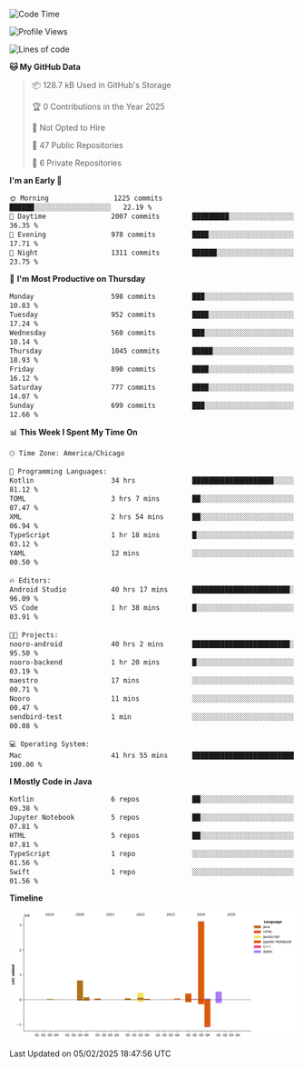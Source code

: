 <!--START_SECTION:waka-->
![Code Time](http://img.shields.io/badge/Code%20Time-947%20hrs%2023%20mins-blue)

![Profile Views](http://img.shields.io/badge/Profile%20Views-7-blue)

![Lines of code](https://img.shields.io/badge/From%20Hello%20World%20I%27ve%20Written-5.1%20million%20lines%20of%20code-blue)

**🐱 My GitHub Data** 

> 📦 128.7 kB Used in GitHub's Storage 
 > 
> 🏆 0 Contributions in the Year 2025
 > 
> 🚫 Not Opted to Hire
 > 
> 📜 47 Public Repositories 
 > 
> 🔑 6 Private Repositories 
 > 
**I'm an Early 🐤** 

```text
🌞 Morning                1225 commits        ██████░░░░░░░░░░░░░░░░░░░   22.19 % 
🌆 Daytime                2007 commits        █████████░░░░░░░░░░░░░░░░   36.35 % 
🌃 Evening                978 commits         ████░░░░░░░░░░░░░░░░░░░░░   17.71 % 
🌙 Night                  1311 commits        ██████░░░░░░░░░░░░░░░░░░░   23.75 % 
```
📅 **I'm Most Productive on Thursday** 

```text
Monday                   598 commits         ███░░░░░░░░░░░░░░░░░░░░░░   10.83 % 
Tuesday                  952 commits         ████░░░░░░░░░░░░░░░░░░░░░   17.24 % 
Wednesday                560 commits         ███░░░░░░░░░░░░░░░░░░░░░░   10.14 % 
Thursday                 1045 commits        █████░░░░░░░░░░░░░░░░░░░░   18.93 % 
Friday                   890 commits         ████░░░░░░░░░░░░░░░░░░░░░   16.12 % 
Saturday                 777 commits         ████░░░░░░░░░░░░░░░░░░░░░   14.07 % 
Sunday                   699 commits         ███░░░░░░░░░░░░░░░░░░░░░░   12.66 % 
```


📊 **This Week I Spent My Time On** 

```text
🕑︎ Time Zone: America/Chicago

💬 Programming Languages: 
Kotlin                   34 hrs              ████████████████████░░░░░   81.12 % 
TOML                     3 hrs 7 mins        ██░░░░░░░░░░░░░░░░░░░░░░░   07.47 % 
XML                      2 hrs 54 mins       ██░░░░░░░░░░░░░░░░░░░░░░░   06.94 % 
TypeScript               1 hr 18 mins        █░░░░░░░░░░░░░░░░░░░░░░░░   03.12 % 
YAML                     12 mins             ░░░░░░░░░░░░░░░░░░░░░░░░░   00.50 % 

🔥 Editors: 
Android Studio           40 hrs 17 mins      ████████████████████████░   96.09 % 
VS Code                  1 hr 38 mins        █░░░░░░░░░░░░░░░░░░░░░░░░   03.91 % 

🐱‍💻 Projects: 
nooro-android            40 hrs 2 mins       ████████████████████████░   95.50 % 
nooro-backend            1 hr 20 mins        █░░░░░░░░░░░░░░░░░░░░░░░░   03.19 % 
maestro                  17 mins             ░░░░░░░░░░░░░░░░░░░░░░░░░   00.71 % 
Nooro                    11 mins             ░░░░░░░░░░░░░░░░░░░░░░░░░   00.47 % 
sendbird-test            1 min               ░░░░░░░░░░░░░░░░░░░░░░░░░   00.08 % 

💻 Operating System: 
Mac                      41 hrs 55 mins      █████████████████████████   100.00 % 
```

**I Mostly Code in Java** 

```text
Kotlin                   6 repos             ██░░░░░░░░░░░░░░░░░░░░░░░   09.38 % 
Jupyter Notebook         5 repos             ██░░░░░░░░░░░░░░░░░░░░░░░   07.81 % 
HTML                     5 repos             ██░░░░░░░░░░░░░░░░░░░░░░░   07.81 % 
TypeScript               1 repo              ░░░░░░░░░░░░░░░░░░░░░░░░░   01.56 % 
Swift                    1 repo              ░░░░░░░░░░░░░░░░░░░░░░░░░   01.56 % 
```



**Timeline**

![Lines of Code chart](https://raw.githubusercontent.com/phanijsp/phanijsp/main/assets/bar_graph.png)


 Last Updated on 05/02/2025 18:47:56 UTC
<!--END_SECTION:waka-->
